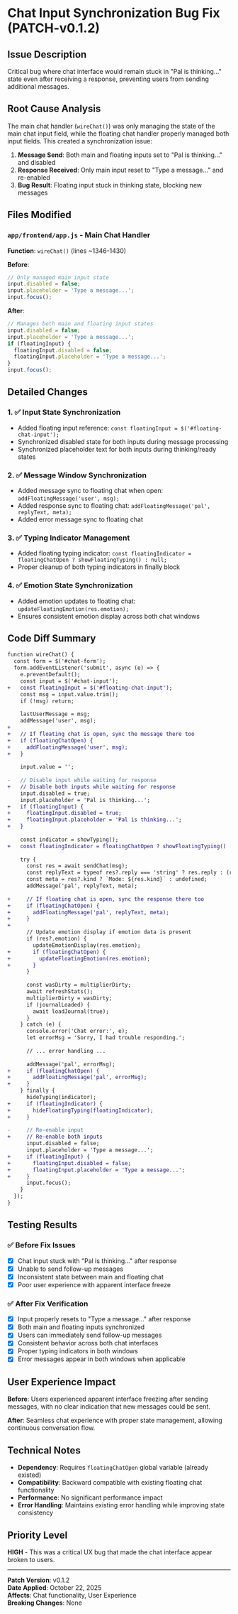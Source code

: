 # Chat Input Synchronization Bug Fix (PATCH-v0.1.2)

## Issue Description
Critical bug where chat interface would remain stuck in "Pal is thinking..." state even after receiving a response, preventing users from sending additional messages.

## Root Cause Analysis
The main chat handler (`wireChat()`) was only managing the state of the main chat input field, while the floating chat handler properly managed both input fields. This created a synchronization issue:

1. **Message Send**: Both main and floating inputs set to "Pal is thinking..." and disabled
2. **Response Received**: Only main input reset to "Type a message..." and re-enabled  
3. **Bug Result**: Floating input stuck in thinking state, blocking new messages

## Files Modified

### `app/frontend/app.js` - Main Chat Handler
**Function**: `wireChat()` (lines ~1346-1430)

**Before**:
```javascript
// Only managed main input state
input.disabled = false;
input.placeholder = 'Type a message...';
input.focus();
```

**After**:
```javascript
// Manages both main and floating input states
input.disabled = false;
input.placeholder = 'Type a message...';
if (floatingInput) {
  floatingInput.disabled = false;
  floatingInput.placeholder = 'Type a message...';
}
input.focus();
```

## Detailed Changes

### 1. ✅ Input State Synchronization
- Added floating input reference: `const floatingInput = $('#floating-chat-input');`
- Synchronized disabled state for both inputs during message processing
- Synchronized placeholder text for both inputs during thinking/ready states

### 2. ✅ Message Window Synchronization  
- Added message sync to floating chat when open: `addFloatingMessage('user', msg);`
- Added response sync to floating chat: `addFloatingMessage('pal', replyText, meta);`
- Added error message sync to floating chat

### 3. ✅ Typing Indicator Management
- Added floating typing indicator: `const floatingIndicator = floatingChatOpen ? showFloatingTyping() : null;`
- Proper cleanup of both typing indicators in finally block

### 4. ✅ Emotion State Synchronization
- Added emotion updates to floating chat: `updateFloatingEmotion(res.emotion);`
- Ensures consistent emotion display across both chat windows

## Code Diff Summary

```diff
function wireChat() {
  const form = $('#chat-form');
  form.addEventListener('submit', async (e) => {
    e.preventDefault();
    const input = $('#chat-input');
+   const floatingInput = $('#floating-chat-input');
    const msg = input.value.trim();
    if (!msg) return;
    
    lastUserMessage = msg;
    addMessage('user', msg);
+   
+   // If floating chat is open, sync the message there too
+   if (floatingChatOpen) {
+     addFloatingMessage('user', msg);
+   }
    
    input.value = '';
    
-   // Disable input while waiting for response
+   // Disable both inputs while waiting for response
    input.disabled = true;
    input.placeholder = 'Pal is thinking...';
+   if (floatingInput) {
+     floatingInput.disabled = true;
+     floatingInput.placeholder = 'Pal is thinking...';
+   }
    
    const indicator = showTyping();
+   const floatingIndicator = floatingChatOpen ? showFloatingTyping() : null;
    
    try {
      const res = await sendChat(msg);
      const replyText = typeof res?.reply === 'string' ? res.reply : (res?.output ?? '…');
      const meta = res?.kind ? `Mode: ${res.kind}` : undefined;
      addMessage('pal', replyText, meta);
      
+     // If floating chat is open, sync the response there too
+     if (floatingChatOpen) {
+       addFloatingMessage('pal', replyText, meta);
+     }
+     
      // Update emotion display if emotion data is present
      if (res?.emotion) {
        updateEmotionDisplay(res.emotion);
+       if (floatingChatOpen) {
+         updateFloatingEmotion(res.emotion);
+       }
      }
      
      const wasDirty = multiplierDirty;
      await refreshStats();
      multiplierDirty = wasDirty;
      if (journalLoaded) {
        await loadJournal(true);
      }
    } catch (e) {
      console.error('Chat error:', e);
      let errorMsg = 'Sorry, I had trouble responding.';
      
      // ... error handling ...
      
      addMessage('pal', errorMsg);
+     if (floatingChatOpen) {
+       addFloatingMessage('pal', errorMsg);
+     }
    } finally {
      hideTyping(indicator);
+     if (floatingIndicator) {
+       hideFloatingTyping(floatingIndicator);
+     }
      
-     // Re-enable input
+     // Re-enable both inputs
      input.disabled = false;
      input.placeholder = 'Type a message...';
+     if (floatingInput) {
+       floatingInput.disabled = false;
+       floatingInput.placeholder = 'Type a message...';
+     }
      input.focus();
    }
  });
}
```

## Testing Results

### ✅ Before Fix Issues
- [x] Chat input stuck with "Pal is thinking..." after response
- [x] Unable to send follow-up messages
- [x] Inconsistent state between main and floating chat
- [x] Poor user experience with apparent interface freeze

### ✅ After Fix Verification
- [x] Input properly resets to "Type a message..." after response
- [x] Both main and floating inputs synchronized
- [x] Users can immediately send follow-up messages
- [x] Consistent behavior across both chat interfaces
- [x] Proper typing indicators in both windows
- [x] Error messages appear in both windows when applicable

## User Experience Impact

**Before**: Users experienced apparent interface freezing after sending messages, with no clear indication that new messages could be sent.

**After**: Seamless chat experience with proper state management, allowing continuous conversation flow.

## Technical Notes

- **Dependency**: Requires `floatingChatOpen` global variable (already existed)
- **Compatibility**: Backward compatible with existing floating chat functionality
- **Performance**: No significant performance impact
- **Error Handling**: Maintains existing error handling while improving state consistency

## Priority Level
**HIGH** - This was a critical UX bug that made the chat interface appear broken to users.

---

**Patch Version**: v0.1.2  
**Date Applied**: October 22, 2025  
**Affects**: Chat functionality, User Experience  
**Breaking Changes**: None